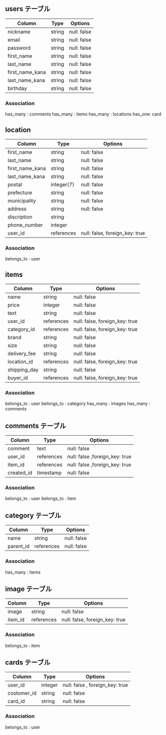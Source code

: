 ## users テーブル

| Column         | Type   | Options     |
| -------------- | ------ | ----------- |
| nickname       | string | null: false |
| email          | string | null: false |
| password       | string | null: false |
| first_name     | string | null: false |
| last_name      | string | null: false |
| first_name_kana| string | null: false |
| last_name_kana | string | null: false |
| birthday       | string | null: false |

### Association

has_many : comments
has_many : items
has_many : locations
has_one: card


## location

| Column         | Type       | Options                        |
| -------------- | ---------- | ------------------------------ |
| first_name     | string     | null: false                     |
| last_name      | string     | null: false                    |
| first_name_kana| string     | null: false                    |
| last_name_kana | string     | null: false                    |
| postal         | integer(7) | null: false                    |
| prefecture     | string     | null: false                    |
| municipality   | string     | null: false                    |
| address        | string     | null: false                    |
| discription    | string     |                                |
| phone_number   | integer    |                                |
| user_id        | references | null: false, foreign_key: true |

### Association

belongs_to : user

## items

| Column       | Type       | Options                        |
| ------------ | ---------- | ------------------------------ |
| name         | string     | null: false                    |
| price        | integer    | null: false                    |
| text         | string     | null: false                    |
| user_id      | references | null: false, foreign_key: true |
| category_id  | references | null: false, foreign_key: true |
| brand        | string     | null: false                    |
| size         | string     | null: false                    |
| delivery_fee | string     | null: false                    |
| location_id  | references | null: false, foreign_key: true |
| shipping_day | string     | null: false                    |
| buyer_id     | references | null: false, foreign_key: true |

### Association

belongs_to : user
belongs_to : category
has_many : images
has_many : comments

## comments テーブル

| Column     | Type       | Options     |
| ---------- | ---------- | ----------- |
| comment    | text       | null: false |
| user_id    | references | null: false ,foreign_key: true|
| item_id    | references | null: false ,foreign_key: true|
| created_id | timestamp  | null: false |

### Association

belongs_to : user
belongs_to : item

## category テーブル

| Column    | Type       | Options     |
| --------- | ---------- | ----------- |
| name      | string     | null: false |
| parent_id | references | null: false |

### Association

has_many : items

## image テーブル

| Column | Type   | Options     |
| ------ | ------ | ----------- |
| image  | string | null: false |
| item_id| references | null: false, foreign_key: true |

### Association

belongs_to : item

## cards テーブル

| Column      | Type    | Options     |
| ----------- | ------- | ----------- |
| user_id     | integer | null: false , foreign_key: true|
| costomer_id | string  | null: false |
| card_id     | string  | null: false |

### Association

belongs_to : user
